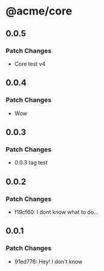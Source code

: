 # @acme/core

## 0.0.5

### Patch Changes

- Core test v4

## 0.0.4

### Patch Changes

- Wow

## 0.0.3

### Patch Changes

- 0.0.3 tag test

## 0.0.2

### Patch Changes

- f19cf60: I dont know what to do...

## 0.0.1

### Patch Changes

- 91ed776: Hey! I don't know
